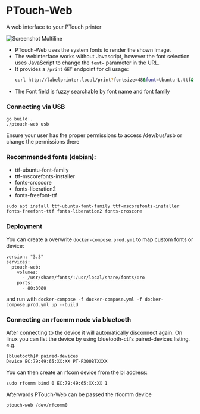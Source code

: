 # PTouch-Web
A web interface to your PTouch printer

![Screenshot Multiline](https://user-images.githubusercontent.com/10907336/224796519-85a35ce7-be0c-41db-9288-47eabf4d665d.png)

- PTouch-Web uses the system fonts to render the shown image.
- The webinterface works without Javascript, however the font selection uses
JavaScript to change the `font=` parameter in the URL.
- It provides a `/print` `GET` endpoint for cli usage:
    ```bash
    curl http://labelprinter.local/print?fontsize=48&font=Ubuntu-L.ttf&label=Hello%20World
    ```
- The Font field is fuzzy searchable by font name and font family
### Connecting via USB
```
go build .
./ptouch-web usb
```
Ensure your user has the proper permissions to access /dev/bus/usb or change the permissions there

### Recommended fonts (debian):
- ttf-ubuntu-font-family
- ttf-mscorefonts-installer
- fonts-croscore
- fonts-liberation2
- fonts-freefont-ttf

```
sudo apt install ttf-ubuntu-font-family ttf-mscorefonts-installer fonts-freefont-ttf fonts-liberation2 fonts-croscore
```

### Deployment

You can create a overwrite `docker-compose.prod.yml` to map custom fonts or device:
```docker-compose
version: "3.3"
services:
  ptouch-web:
    volumes:
      - /usr/share/fonts/:/usr/local/share/fonts/:ro
    ports:
      - 80:8080
```
and run with
`docker-compose -f docker-compose.yml -f docker-compose.prod.yml up --build`

### Connecting an rfcomm node via bluetooth

After connecting to the device it will automatically disconnect again.
On linux you can list the device by using bluetooth-ctl's paired-devices listing.
e.g.
```
[bluetooth]# paired-devices
Device EC:79:49:65:XX:XX PT-P300BTXXXX
```

You can then create an rfcom device from the bl address:
```
sudo rfcomm bind 0 EC:79:49:65:XX:XX 1
```

Afterwards PTouch-Web can be passed the rfcomm device
```
ptouch-web /dev/rfcomm0
```
